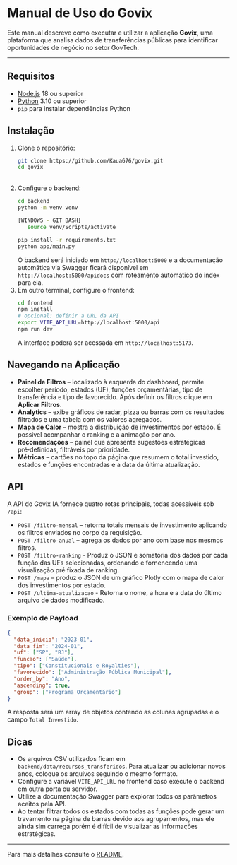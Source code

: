 # Manual de Uso do Govix

Este manual descreve como executar e utilizar a aplicação **Govix**, uma plataforma que analisa dados de transferências públicas para identificar oportunidades de negócio no setor GovTech.

---

## Requisitos

- [Node.js](https://nodejs.org/) 18 ou superior
- [Python](https://www.python.org/) 3.10 ou superior
- `pip` para instalar dependências Python

## Instalação

1. Clone o repositório:
   ```bash
   git clone https://github.com/Kaua676/govix.git
   cd govix
   ```
   <br/>
2. Configure o backend:
   ```bash
   cd backend
   python -m venv venv

   [WINDOWS - GIT BASH]
      source venv/Scripts/activate

   pip install -r requirements.txt
   python app/main.py
   ```
   O backend será iniciado em `http://localhost:5000` e a documentação automática via Swagger ficará disponível em `http://localhost:5000/apidocs` com roteamento automático do index para ela.
   <br/>
3. Em outro terminal, configure o frontend:
   ```bash
   cd frontend
   npm install
   # opcional: definir a URL da API
   export VITE_API_URL=http://localhost:5000/api
   npm run dev
   ```
   A interface poderá ser acessada em `http://localhost:5173`.

## Navegando na Aplicação

- **Painel de Filtros** – localizado à esquerda do dashboard, permite escolher período, estados (UF), funções orçamentárias, tipo de transferência e tipo de favorecido. Após definir os filtros clique em **Aplicar Filtros**.
- **Analytics** – exibe gráficos de radar, pizza ou barras com os resultados filtrados e uma tabela com os valores agregados.
- **Mapa de Calor** – mostra a distribuição de investimentos por estado. É possível acompanhar o ranking e a animação por ano.
- **Recomendações** – painel que apresenta sugestões estratégicas pré‑definidas, filtráveis por prioridade.
- **Métricas** – cartões no topo da página que resumem o total investido, estados e funções encontradas e a data da última atualização.

## API

A API do Govix IA fornece quatro rotas principais, todas acessíveis sob `/api`:

- `POST /filtro-mensal` – retorna totais mensais de investimento aplicando os filtros enviados no corpo da requisição.
- `POST /filtro-anual` – agrega os dados por ano com base nos mesmos filtros.
- `POST /filtro-ranking` - Produz o JSON e somatória dos dados por cada função das UFs selecionadas, ordenando e fornencendo uma visualização pré fixada de ranking.
- `POST /mapa` – produz o JSON de um gráfico Plotly com o mapa de calor dos investimentos por estado.
- `POST /ultima-atualizacao` - Retorna o nome, a hora e a data do último arquivo de dados modificado.

### Exemplo de Payload
```json
{
  "data_inicio": "2023-01",
  "data_fim": "2024-01",
  "uf": ["SP", "RJ"],
  "funcao": ["Saúde"],
  "tipo": ["Constitucionais e Royalties"],
  "favorecido": ["Administração Pública Municipal"],
  "order_by": "Ano",
  "ascending": true,
  "group": ["Programa Orçamentário"]
}
```

A resposta será um array de objetos contendo as colunas agrupadas e o campo `Total Investido`.

## Dicas

- Os arquivos CSV utilizados ficam em `backend/data/recursos_transferidos`. Para atualizar ou adicionar novos anos, coloque os arquivos seguindo o mesmo formato.
- Configure a variável `VITE_API_URL` no frontend caso execute o backend em outra porta ou servidor.
- Utilize a documentação Swagger para explorar todos os parâmetros aceitos pela API.
- Ao tentar filtrar todos os estados com todas as funções pode gerar um travamento na página de barras devido aos agrupamentos, mas ele ainda sim carrega porém é difícil de visualizar as informações estratégicas.

---

Para mais detalhes consulte o [README](README.md).
